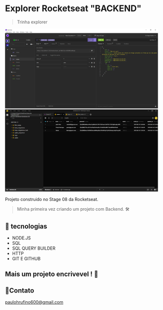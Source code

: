 # Explorer Rocketseat "BACKEND"

> Trinha explorer

![imagen do insomnia](./imgGit/Insomnia.png)
![imagen do beekeeper](./imgGit/database.db%20-%20Beekeeper.png)


Projeto construido no Stage 08 da Rocketseat.

> Minha primeira vez criando um projeto com Backend. 🛠️

## 🤖 tecnologias

- NODE.JS
- SQL
- SQL QUERY BUILDER
- HTTP
- GIT E GITHUB

## Mais um projeto encrivevel ! 🦾

## 👾Contato

paulohrufino600@gmail.com